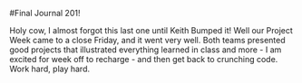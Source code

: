 #Final Journal 201!

Holy cow, I almost forgot this last one until Keith Bumped it!
Well our Project Week came to a close Friday, and it went very well. Both teams presented good projects that illustrated everything learned in class and more - I am excited for week off to recharge - and then get back to crunching code. Work hard, play hard. 
